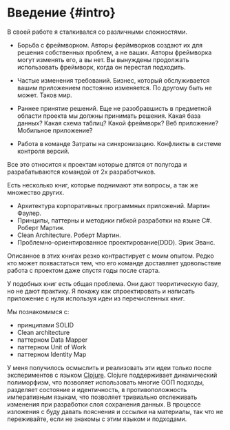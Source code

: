 # Введение {#intro}

В своей работе я сталкивался со различными сложностями.

* Борьба с фреймворком.
  Авторы ферймворков создают их для решения собственных проблем, а не ваших.
  Авторы фреймворка могут изменять его, а вы нет.
  Вы вынуждены продолжать использовать фреймворк, когда он перестал подходить.

* Частые изменения требований.
  Бизнес, который обслуживается вашим приложением постоянно изменяется.
  По другому быть не может. Таков мир.

* Раннее принятие решений.
  Еще не разобравшисть в предметной области проекта мы должны принимать решения.
  Какая база данных? Какая схема таблиц?
  Какой фреймворк?
  Веб приложение? Мобильное приложение?

* Работа в команде
  Затраты на синхронизацию.
  Конфликты в системе контроля версий.

Все это относится к проектам которые длятся от полугода и
разрабатываются командой от 2х разработчиков.

Есть несколько книг, которые поднимают эти вопросы, а так же множество других.

* Архитектура корпоративных программных приложений. Мартин Фаулер.
* Принципы, паттерны и методики гибкой разработки на языке C\#. Роберт Мартин.
* Clean Architecture. Роберт Мартин.
* Проблемно-ориентированное проектирование\(DDD\). Эрик Эванс.

Описанное в этих книгах резко контрастирует с моим опытом.
Редко кто может похвастаться тем,
что его команде доставляет удовольствие работа с проектом даже спустя годы после старта.

У подобных книг есть общая проблема. Они дают теоритическую базу, но не дают практику.
Я покажу как спроектировать и написать приложение с нуля используя идеи из перечисленных книг.

Мы познакомимся с:

* принципами SOLID
* Clean architecture
* паттерном Data Mapper
* паттерном Unit of Work
* паттерном Identity Map

У меня получилось осмыслить и реализовать эти идеи только после экспериментов
с языком [Clojure](https://clojure.org/about/rationale).
Clojure поддерживает динамический полиморфизм, что позволяет использовать многие ООП подходы,
разделяет состояние и идентичность, в противоположность императивным языкам,
что позволяет тривиально отслеживать изменения при разработки слоя сохранения данных.
В процессе изложения с буду давать пояснения и сссылки на материалы,
так что не переживайте, если не знакомы с этим языком и подходами.
